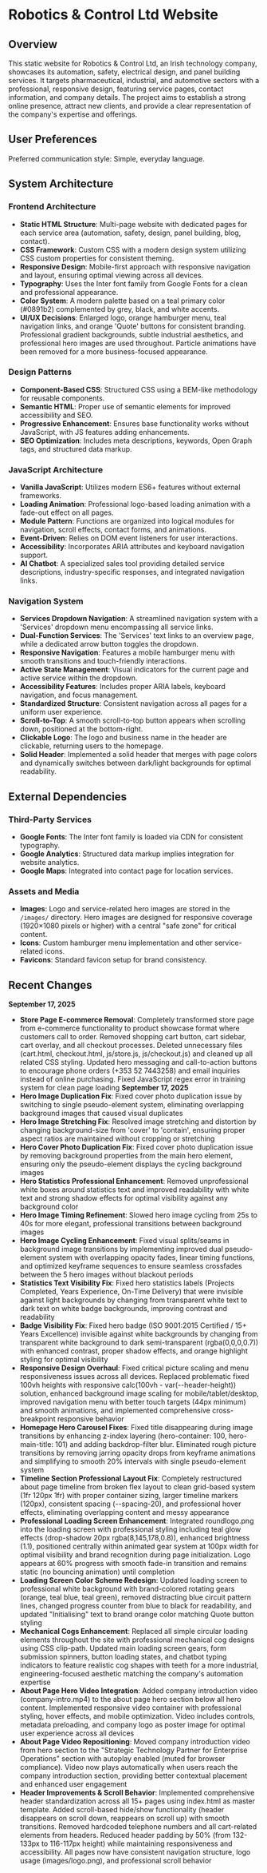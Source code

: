 # Robotics & Control Ltd Website

## Overview
This static website for Robotics & Control Ltd, an Irish technology company, showcases its automation, safety, electrical design, and panel building services. It targets pharmaceutical, industrial, and automotive sectors with a professional, responsive design, featuring service pages, contact information, and company details. The project aims to establish a strong online presence, attract new clients, and provide a clear representation of the company's expertise and offerings.

## User Preferences
Preferred communication style: Simple, everyday language.

## System Architecture

### Frontend Architecture
- **Static HTML Structure**: Multi-page website with dedicated pages for each service area (automation, safety, design, panel building, blog, contact).
- **CSS Framework**: Custom CSS with a modern design system utilizing CSS custom properties for consistent theming.
- **Responsive Design**: Mobile-first approach with responsive navigation and layout, ensuring optimal viewing across all devices.
- **Typography**: Uses the Inter font family from Google Fonts for a clean and professional appearance.
- **Color System**: A modern palette based on a teal primary color (#0891b2) complemented by grey, black, and white accents.
- **UI/UX Decisions**: Enlarged logo, orange hamburger menu, teal navigation links, and orange 'Quote' buttons for consistent branding. Professional gradient backgrounds, subtle industrial aesthetics, and professional hero images are used throughout. Particle animations have been removed for a more business-focused appearance.

### Design Patterns
- **Component-Based CSS**: Structured CSS using a BEM-like methodology for reusable components.
- **Semantic HTML**: Proper use of semantic elements for improved accessibility and SEO.
- **Progressive Enhancement**: Ensures base functionality works without JavaScript, with JS features adding enhancements.
- **SEO Optimization**: Includes meta descriptions, keywords, Open Graph tags, and structured data markup.

### JavaScript Architecture
- **Vanilla JavaScript**: Utilizes modern ES6+ features without external frameworks.
- **Loading Animation**: Professional logo-based loading animation with a fade-out effect on all pages.
- **Module Pattern**: Functions are organized into logical modules for navigation, scroll effects, contact forms, and animations.
- **Event-Driven**: Relies on DOM event listeners for user interactions.
- **Accessibility**: Incorporates ARIA attributes and keyboard navigation support.
- **AI Chatbot**: A specialized sales tool providing detailed service descriptions, industry-specific responses, and integrated navigation links.

### Navigation System
- **Services Dropdown Navigation**: A streamlined navigation system with a 'Services' dropdown menu encompassing all service links.
- **Dual-Function Services**: The 'Services' text links to an overview page, while a dedicated arrow button toggles the dropdown.
- **Responsive Navigation**: Features a mobile hamburger menu with smooth transitions and touch-friendly interactions.
- **Active State Management**: Visual indicators for the current page and active service within the dropdown.
- **Accessibility Features**: Includes proper ARIA labels, keyboard navigation, and focus management.
- **Standardized Structure**: Consistent navigation across all pages for a uniform user experience.
- **Scroll-to-Top**: A smooth scroll-to-top button appears when scrolling down, positioned at the bottom-right.
- **Clickable Logo**: The logo and business name in the header are clickable, returning users to the homepage.
- **Solid Header**: Implemented a solid header that merges with page colors and dynamically switches between dark/light backgrounds for optimal readability.

## External Dependencies

### Third-Party Services
- **Google Fonts**: The Inter font family is loaded via CDN for consistent typography.
- **Google Analytics**: Structured data markup implies integration for website analytics.
- **Google Maps**: Integrated into contact page for location services.

### Assets and Media
- **Images**: Logo and service-related hero images are stored in the `/images/` directory. Hero images are designed for responsive coverage (1920×1080 pixels or higher) with a central "safe zone" for critical content.
- **Icons**: Custom hamburger menu implementation and other service-related icons.
- **Favicons**: Standard favicon setup for brand consistency.

## Recent Changes

**September 17, 2025**
- **Store Page E-commerce Removal**: Completely transformed store page from e-commerce functionality to product showcase format where customers call to order. Removed shopping cart button, cart sidebar, cart overlay, and all checkout processes. Deleted unnecessary files (cart.html, checkout.html, js/store.js, js/checkout.js) and cleaned up all related CSS styling. Updated hero messaging and call-to-action buttons to encourage phone orders (+353 52 7443258) and email inquiries instead of online purchasing. Fixed JavaScript regex error in training system for clean page loading
**September 17, 2025**
- **Hero Image Duplication Fix**: Fixed cover photo duplication issue by switching to single pseudo-element system, eliminating overlapping background images that caused visual duplicates
- **Hero Image Stretching Fix**: Resolved image stretching and distortion by changing background-size from 'cover' to 'contain', ensuring proper aspect ratios are maintained without cropping or stretching
- **Hero Cover Photo Duplication Fix**: Fixed cover photo duplication issue by removing background properties from the main hero element, ensuring only the pseudo-element displays the cycling background images
- **Hero Statistics Professional Enhancement**: Removed unprofessional white boxes around statistics text and improved readability with white text and strong shadow effects for optimal visibility against any background color
- **Hero Image Timing Refinement**: Slowed hero image cycling from 25s to 40s for more elegant, professional transitions between background images
- **Hero Image Cycling Enhancement**: Fixed visual splits/seams in background image transitions by implementing improved dual pseudo-element system with overlapping opacity fades, linear timing functions, and optimized keyframe sequences to ensure seamless crossfades between the 5 hero images without blackout periods
- **Statistics Text Visibility Fix**: Fixed hero statistics labels (Projects Completed, Years Experience, On-Time Delivery) that were invisible against light backgrounds by changing from transparent white text to dark text on white badge backgrounds, improving contrast and readability
- **Badge Visibility Fix**: Fixed hero badge (ISO 9001:2015 Certified / 15+ Years Excellence) invisible against white backgrounds by changing from transparent white background to dark semi-transparent (rgba(0,0,0,0.7)) with enhanced contrast, proper shadow effects, and orange highlight styling for optimal visibility
- **Responsive Design Overhaul**: Fixed critical picture scaling and menu responsiveness issues across all devices. Replaced problematic fixed 100vh heights with responsive calc(100vh - var(--header-height)) solution, enhanced background image scaling for mobile/tablet/desktop, improved navigation menu with better touch targets (44px minimum) and smooth animations, and implemented comprehensive cross-breakpoint responsive behavior
- **Homepage Hero Carousel Fixes**: Fixed title disappearing during image transitions by enhancing z-index layering (hero-container: 100, hero-main-title: 101) and adding backdrop-filter blur. Eliminated rough picture transitions by removing jarring opacity drops from keyframe animations and simplifying to smooth 20% intervals with single pseudo-element system
- **Timeline Section Professional Layout Fix**: Completely restructured about page timeline from broken flex layout to clean grid-based system (1fr 120px 1fr) with proper container sizing, larger timeline markers (120px), consistent spacing (--spacing-20), and professional hover effects, eliminating overlapping content and messy appearance
- **Professional Loading Screen Enhancement**: Integrated roundlogo.png into the loading screen with professional styling including teal glow effects (drop-shadow 20px rgba(8,145,178,0.8)), enhanced brightness (1.1), positioned centrally within animated gear system at 100px width for optimal visibility and brand recognition during page initialization. Logo appears at 60% progress with smooth fade-in transition and remains static (no bouncing animation) until completion
- **Loading Screen Color Scheme Redesign**: Updated loading screen to professional white background with brand-colored rotating gears (orange, teal blue, teal green), removed distracting blue circuit pattern lines, changed progress counter from blue to black for readability, and updated "Initialising" text to brand orange color matching Quote button styling
- **Mechanical Cogs Enhancement**: Replaced all simple circular loading elements throughout the site with professional mechanical cog designs using CSS clip-path. Updated main loading screen gears, form submission spinners, button loading states, and chatbot typing indicators to feature realistic cog shapes with teeth for a more industrial, engineering-focused aesthetic matching the company's automation expertise
- **About Page Hero Video Integration**: Added company introduction video (company-intro.mp4) to the about page hero section below all hero content. Implemented responsive video container with professional styling, hover effects, and mobile optimization. Video includes controls, metadata preloading, and company logo as poster image for optimal user experience across all devices
- **About Page Video Repositioning**: Moved company introduction video from hero section to the "Strategic Technology Partner for Enterprise Operations" section with autoplay enabled (muted for browser compliance). Video now plays automatically when users reach the company introduction section, providing better contextual placement and enhanced user engagement
- **Header Improvements & Scroll Behavior**: Implemented comprehensive header standardization across all 15+ pages using index.html as master template. Added scroll-based hide/show functionality (header disappears on scroll down, reappears on scroll up) with smooth transitions. Removed hardcoded telephone numbers and all cart-related elements from headers. Reduced header padding by 50% (from 132-133px to 116-117px height) while maintaining responsiveness and accessibility. All pages now have consistent navigation structure, logo usage (images/logo.png), and professional scroll behavior